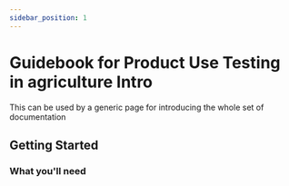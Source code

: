 ```yaml
---
sidebar_position: 1
---
```


# Guidebook for Product Use Testing in agriculture Intro

This can be used by a generic page for introducing the whole set of documentation
## Getting Started



### What you'll need

